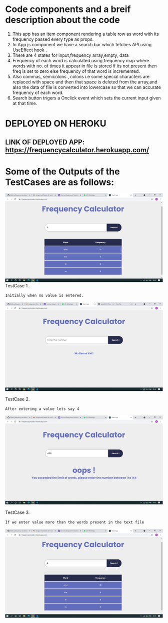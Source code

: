 # Code components and a breif description about the code

1. This app has an item component rendering a table row as word with its frequency passed every type as props.
2. In App.js component we have a search bar which fetches API using UseEffect hook . 
3. There are 4 states for input,frequency array,empty, data
4. Frequency of each word is calculated using frequency map where words with no. of times it appear in file is stored if its not present then freq is set to zero else frequency of that word is incremented.
5. Also commas, semicolons , colons i.e some special characters are replaced with space and then that space is deleted from the array,and also the data of file is converted into lowercase so that we can accurate frequency of each word.
6. Search button trigers a Onclick event which sets the current input given at that time.

# DEPLOYED ON HEROKU 

## LINK OF DEPLOYED APP: https://frequencycalculator.herokuapp.com/
    
# Some of the Outputs of the TestCases are as follows:
![img1](Sreenshots/img1.png)
  TestCase 1.
  
    Initially when no value is entered.
  
![img1](Sreenshots/img3.png)
    
   TestCase 2.
 
    After entering a value lets say 4
   
![img1](Sreenshots/img2.png)
    
   TestCase 3.
    
    If we enter value more than the words present in the text file
    
![img1](Sreenshots/img1.png)
